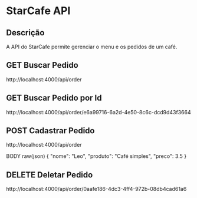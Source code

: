 # StarCafe API

## Descrição
A API do StarCafe permite gerenciar o menu e os pedidos de um café.


## GET Buscar Pedido
http://localhost:4000/api/order

## GET Buscar Pedido por Id
http://localhost:4000/api/order/e6a99716-6a2d-4e50-8c6c-dcd9d43f3664

## POST Cadastrar Pedido
http://localhost:4000/api/order

BODY raw(json)
{
    "nome": "Leo",
    "produto": "Café simples",
    "preco": 3.5
}

## DELETE Deletar Pedido
http://localhost:4000/api/order/0aafe186-4dc3-4ff4-972b-08db4cad61a6